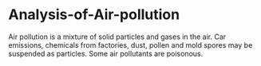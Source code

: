 # Analysis-of-Air-pollution
Air pollution is a mixture of solid particles and gases in the air. Car emissions, chemicals from factories, dust, pollen and mold spores may be suspended as particles. Some air pollutants are poisonous. 
